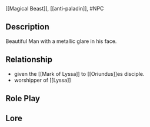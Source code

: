 [[Magical Beast]], [[anti-paladin]], #NPC
## Description
Beautiful Man with a metallic glare in his face.
## Relationship
- given the [[Mark of Lyssa]] to [[Oriundus]]es disciple. 
- worshipper of [[Lyssa]]
## Role Play
## Lore

